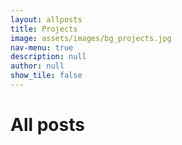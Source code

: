 ```yaml
---
layout: allposts
title: Projects
image: assets/images/bg_projects.jpg
nav-menu: true
description: null
author: null
show_tile: false
---
```


<h1>All posts</h1>
